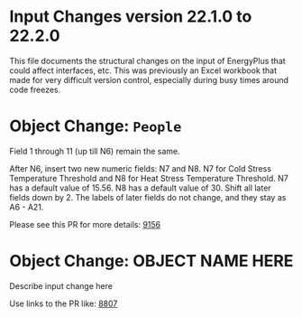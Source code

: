Input Changes version 22.1.0 to 22.2.0
=============

This file documents the structural changes on the input of EnergyPlus that could affect interfaces, etc.
This was previously an Excel workbook that made for very difficult version control, especially during busy times around code freezes.

# Object Change: `People`

Field 1 through 11 (up till N6) remain the same.

After N6, insert two new numeric fields: N7 and N8. N7 for Cold Stress Temperature Threshold and N8 for Heat Stress Temperature Threshold. N7 has a default value of 15.56. N8 has a default value of 30. Shift all later fields down by 2. The labels of later fields do not change, and they stay as A6 - A21.

Please see this PR for more details: [9156](https://github.com/NREL/EnergyPlus/pull/9156)



# Object Change: OBJECT NAME HERE

Describe input change here

Use links to the PR like: [8807](https://github.com/NREL/EnergyPlus/pull/8985)